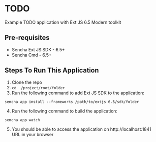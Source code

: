 # TODO

Example TODO application with Ext JS 6.5 Modern toolkit

## Pre-requisites
 * Sencha Ext JS SDK - 6.5+
 * Sencha Cmd - 6.5+

## Steps To Run This Application
1. Clone the repo
2. `cd  /project/root/folder`
3. Run the following command to add Ext JS SDK to the application:
 ```
 sencha app install --frameworks /path/to/extjs 6.5/sdk/folder
 ```
4. Run the following command to build the application:
 ```
 sencha app watch
 ```
 5. You should be able to access the application on http://localhost:1841 URL in your  browser
 




